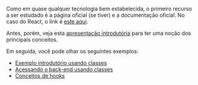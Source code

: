 Como em quase qualquer tecnologia bem estabelecida, o primeiro recurso a ser estudado é a página oficial (se tiver) e a documentação oficial. No caso do React, o link é [este aqui](https://pt-br.reactjs.org/).

Antes, porém, veja esta [apresentação introdutória](https://www.canva.com/design/DAFYI3D2Ypo/FGIPVTJOe0li_xxom8mBJQ/view?utm_content=DAFYI3D2Ypo&utm_campaign=designshare&utm_medium=link&utm_source=publishsharelink) para ter uma noção dos principais conceitos.

Em seguida, você pode olhar os seguintes exemplos:

* [Exemplo introdutório usando classes](./exemploIntrodutorioClasses.md)
* [Acessando o back-end usando classes](./acessandoBackendClasses.md)
* [Conceitos de hooks](./conceitosHooks.md)